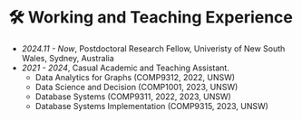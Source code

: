 # 🛠️ Working and Teaching Experience

- *2024.11 - Now*, Postdoctoral Research Fellow, Univeristy of New South Wales, Sydney, Australia
- *2021 - 2024*, Casual Academic and Teaching Assistant.
  + Data Analytics for Graphs (COMP9312, 2022, UNSW)
  + Data Science and Decision (COMP1001, 2023, UNSW)
  + Database Systems (COMP9311, 2022, 2023, UNSW) 
  + Database Systems Implementation (COMP9315, 2023, UNSW) 